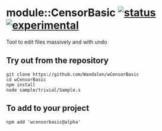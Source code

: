 
# module::CensorBasic  [![status](https://github.com/Wandalen/wCensorBasic/workflows/publish/badge.svg)](https://github.com/Wandalen/wCensorBasic/actions?query=workflow%3Apublish) [![experimental](https://img.shields.io/badge/stability-experimental-orange.svg)](https://github.com/emersion/stability-badges#experimental)

Tool to edit files massively and with undo

## Try out from the repository
```
git clone https://github.com/Wandalen/wCensorBasic
cd wCensorBasic
npm install
node sample/trivial/Sample.s
```

## To add to your project
```
npm add 'wcensorbasic@alpha'
```



